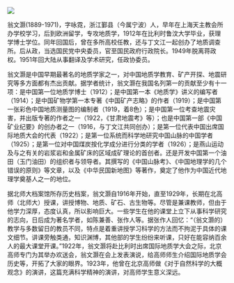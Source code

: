 ![](https://s2.loli.net/2022/08/31/z4Xvk27OULRTxnp.png)

翁文灏(1889-1971)，字咏霓，浙江鄞县（今属宁波）人，早年在上海天主教会所办学校学习，后到欧洲留学，专攻地质学，1912年在比利时鲁汶大学毕业，获理学博士学位。同年回国后，曾在多所高校任教，还与丁文江一起创办了地质调查所。后从政，当选国民党中央委员，官至国民政府行政院长。1949年脱离蒋政权。1951年回大陆从事翻译及学术研究，任政协委员。

翁文灏是中国早期最著名的地质学家之一，对中国地质学教育、矿产开探、地震研究等多方面都有杰出贡献。据学者统计，翁文灏在我国名列第一的贡献至少有十一项：是中国第一位地质学博士（1912）；是中国第一本《地质学》讲义的编写者（1914）；是中国矿物学第一本专著《中国矿产志略》的作者（1919）；是中国第一张彩色中国地质测量图的编制者（1919，着8色）；是中国第一位考查地震灾害，并出版专著的作者之一（1922，《甘肃地震考》等）；也是中国第一部《中国矿业纪要》的创办者之一（1916，与丁文江共同创办）；是第一位代表中国出席国际地质大会的代表（1922）；是第一位系统而科学地研究中国山脉的中国学者（1925）；是第一位对中国煤炭按化学成分进行分类的学者（1926）；是燕山运动及与之有关的岩浆岩和金属矿床的区域成矿理论的首创者。还是开发中国第一个油田（玉门油田）的组织者与领导者。其撰写的《中国山脉考》、《中国地理学的几个错误的原则》等文章，以及《中华民国新地图》等著作，奠定了他作为中国近代地理学奠基人之一的地位。

据北师大档案馆所存历史档案，翁文灏自1916年开始，直至1929年，长期在北高师（北师大）授课，讲授博物、地质、矿石、古生物等。尽管是兼课教师，但由于他学力深厚，态度认真，所以影响巨大。一些学生在他的课堂上立下从事科学研究的志向，日后成为著名学者，如陈兼善、张作人等。据张作人回忆：“（翁文灏的）教学与多数留日的教员不同，特点是着重讲授学习科学的方法而不拘泥于具体的课文细节。讲课旁触类通，知识渊博，其他部的学生纷纷来听课，只好在能容纳百余人的最大课堂开课。”1922年，翁文灏将赴比利时出席国际地质学大会之际，北京高师专门为其举办欢送会，翁文灏在会上发表演说，给高师师生介绍国际地质学会历史等，开拓了大家的眼界。1923年，他曾在北京高师做《对于自然科学的大概观念》的演讲，这篇充满科学精神的演讲，对高师学生意义深远。